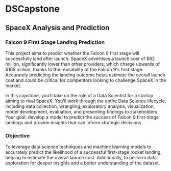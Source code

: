 # DSCapstone

## SpaceX Analysis and Prediction 

### Falcon 9 First Stage Landing Prediction

This project aims to predict whether the Falcon 9 first stage will successfully land after launch. SpaceX advertises a launch cost of $62 million, significantly lower than other providers, which charge upwards of $165 million, thanks to the reusability of the Falcon 9's first stage. Accurately predicting the landing outcome helps estimate the overall launch cost and could be critical for competitors looking to challenge SpaceX in the market.

In this capstone, you’ll take on the role of a Data Scientist for a startup aiming to rival SpaceX. You'll work through the entire Data Science lifecycle, including data collection, wrangling, exploratory analysis, visualization, model development, evaluation, and presenting findings to stakeholders. Your goal: develop a model to predict the success of Falcon 9 first-stage landings and provide insights that can inform strategic decisions. 

### Objective

To leverage data science techniques and machine learning models to accurately predict the likelihood of a successful first-stage rocket landing, helping to estimate the overall launch cost. Additionally, to perform data exploration for deeper insights and a better understanding of the dataset.

